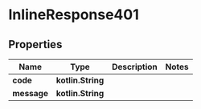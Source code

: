 
# InlineResponse401

## Properties
Name | Type | Description | Notes
------------ | ------------- | ------------- | -------------
**code** | **kotlin.String** |  | 
**message** | **kotlin.String** |  | 



